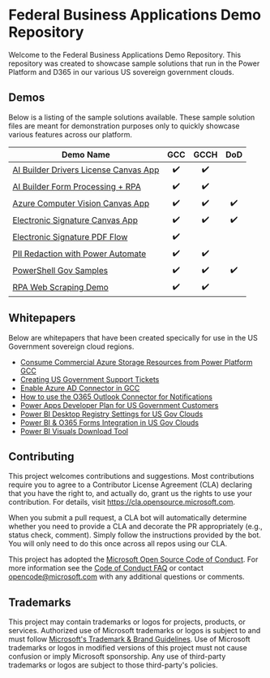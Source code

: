 # Federal Business Applications Demo Repository

Welcome to the Federal Business Applications Demo Repository.  This repository was created to showcase sample solutions that run in the Power Platform and D365 in our various US sovereign government clouds. 

## Demos

Below is a listing of the sample solutions available.  These sample solution files are meant for demonstration purposes only to quickly showcase various features across our platform.  

| Demo Name | GCC | GCCH | DoD |
| --------- | :---: | :----: | :---: |
| [AI Builder Drivers License Canvas App](demos/ai-builder-drivers-license/README.md) | :heavy_check_mark: | :heavy_check_mark: | |
| [AI Builder Form Processing + RPA](demos/ai-builder-form-processing-rpa/README.md) | :heavy_check_mark: | :heavy_check_mark: | |
| [Azure Computer Vision Canvas App](demos/azure-computer-vision/README.md) | :heavy_check_mark: | :heavy_check_mark: | :heavy_check_mark: |
| [Electronic Signature Canvas App](demos/electronic-signatures/README.md) | :heavy_check_mark: | :heavy_check_mark: | :heavy_check_mark: |
| [Electronic Signature PDF Flow](demos/pdf-electronic-signatures/README.md) | :heavy_check_mark: |  |  |
| [PII Redaction with Power Automate](demos/pii-redaction/README.md) | :heavy_check_mark: | :heavy_check_mark: |  |
| [PowerShell Gov Samples](demos/powershell-gov-samples/README.md) | :heavy_check_mark: | :heavy_check_mark: | :heavy_check_mark: |
| [RPA Web Scraping Demo](demos/rpa-amazon-scraper/README.md) | :heavy_check_mark: | :heavy_check_mark: | |

## Whitepapers

Below are whitepapers that have been created specically for use in the US Government sovereign cloud regions.

* [Consume Commercial Azure Storage Resources from Power Platform GCC](https://github.com/microsoft/Federal-Business-Applications/wiki/PowerApps-Connecting-from-GCC-to-any-Endpoint-including-Commercial-Azure)
* [Creating US Government Support Tickets](whitepapers/power-platform-support/README.md)
* [Enable Azure AD Connector in GCC](whitepapers/azure-ad-gcc/README.md)
* [How to use the O365 Outlook Connector for Notifications](whitepapers/o365-outlook-connector/How%20to%20use%20the%20O365%20Outlook%20Connector%20for%20Notifications.pdf)
* [Power Apps Developer Plan for US Government Customers](whitepapers/power-apps-dev-plan/README.md)
* [Power BI Desktop Registry Settings for US Gov Clouds](whitepapers/power-bi-registry-settings/README.md)
* [Power BI & O365 Forms Integration in US Gov Clouds](whitepapers/power-bi-o365-forms/README.md)
* [Power BI Visuals Download Tool](whitepapers/power-bi-visuals-download/README.md)

## Contributing

This project welcomes contributions and suggestions.  Most contributions require you to agree to a
Contributor License Agreement (CLA) declaring that you have the right to, and actually do, grant us
the rights to use your contribution. For details, visit https://cla.opensource.microsoft.com.

When you submit a pull request, a CLA bot will automatically determine whether you need to provide
a CLA and decorate the PR appropriately (e.g., status check, comment). Simply follow the instructions
provided by the bot. You will only need to do this once across all repos using our CLA.

This project has adopted the [Microsoft Open Source Code of Conduct](https://opensource.microsoft.com/codeofconduct/).
For more information see the [Code of Conduct FAQ](https://opensource.microsoft.com/codeofconduct/faq/) or
contact [opencode@microsoft.com](mailto:opencode@microsoft.com) with any additional questions or comments.

## Trademarks

This project may contain trademarks or logos for projects, products, or services. Authorized use of Microsoft 
trademarks or logos is subject to and must follow 
[Microsoft's Trademark & Brand Guidelines](https://www.microsoft.com/en-us/legal/intellectualproperty/trademarks/usage/general).
Use of Microsoft trademarks or logos in modified versions of this project must not cause confusion or imply Microsoft sponsorship.
Any use of third-party trademarks or logos are subject to those third-party's policies.
